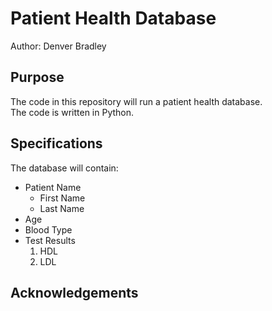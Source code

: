 # Patient Health Database

Author: Denver Bradley

## Purpose
The code in this repository will run a patient health database.  
The code is written in Python.

## Specifications
The database will contain:
* Patient Name
    * First Name
    * Last Name
* Age
* Blood Type
* Test Results
    1. HDL
    1. LDL

## Acknowledgements
